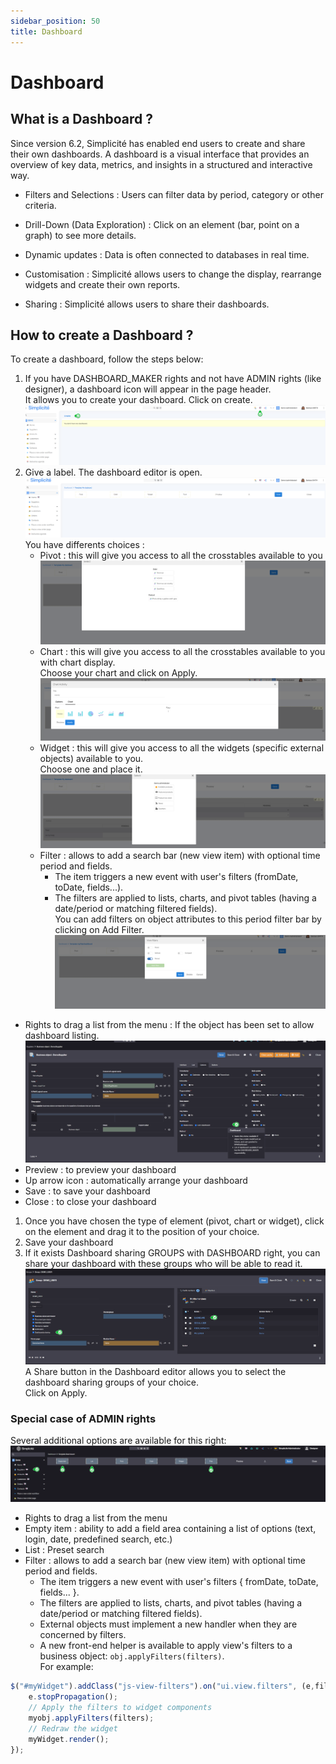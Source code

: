 ```yaml
---
sidebar_position: 50
title: Dashboard
---
```


# Dashboard 

## What is a Dashboard ?

Since version 6.2, Simplicité has enabled end users to create and share their own dashboards.
A dashboard is a visual interface that provides an overview of key data, metrics, and insights in a structured and interactive way.  

- Filters and Selections : Users can filter data by period, category or other criteria.
- Drill-Down (Data Exploration) : Click on an element (bar, point on a graph) to see more details.

- Dynamic updates : Data is often connected to databases in real time.

- Customisation : Simplicité allows users to change the display, rearrange widgets and create their own reports.

- Sharing : Simplicité allows users to share their dashboards.   


## How to create a Dashboard ?

To create a dashboard, follow the steps below:  
1. If you have DASHBOARD_MAKER rights and not have ADMIN rights (like designer), a dashboard icon will appear in the page header.  
It allows you to create your dashboard. Click on create.  
![](img/dashboard/dashboard1.png)
2. Give a label. The dashboard editor is open.  
![](img/dashboard/dashboard2.png)  
You have differents choices :  
   - Pivot : this will give you access to all the crosstables available to you  
    ![](img/dashboard/dashboard3.png)
   - Chart : this will give you access to all the crosstables available to you with chart display.  
     Choose your chart and click on Apply.   
   ![](img/dashboard/dashboard4.png)
   - Widget : this will give you access to all the widgets (specific external objects) available to you.    
     Choose one and place it.   
   ![](img/dashboard/dashboard5.png)
   - Filter : allows to add a search bar (new view item) with optional time period and fields.
      - The item triggers a new event with user's filters (fromDate, toDate, fields...).  
      - The filters are applied to lists, charts, and pivot tables (having a date/period or matching filtered fields).  
        You can add filters on object attributes to this period filter bar by clicking on Add Filter.       
    ![](img/dashboard/dashboard8.png)  
  - Rights to drag a list from the menu : If the object has been set to allow dashboard listing.       
    ![](img/dashboard/dashboard9.png)  
   - Preview : to preview your dashboard  
   - Up arrow icon : automatically arrange your dashboard  
   - Save : to save your dashboard  
   - Close : to close your dashboard   
1. Once you have chosen the type of element (pivot, chart or widget), click on the element and drag it to the position of your choice.  
2. Save your dashboard
3. If it exists Dashboard sharing GROUPS with DASHBOARD right, you can share your dashboard with these groups who will be able to read it.     
 ![](img/dashboard/dashboard7.png)   
A Share button in the Dashboard editor allows you to select the dashboard sharing groups of your choice.   
Click on Apply.  

### Special case of ADMIN rights  
Several additional options are available for this right:  
![](img/dashboard/dashboard6.png) 
- Rights to drag a list from the menu
- Empty item : ability to add a field area containing a list of options (text, login, date, predefined search, etc.)  
- List : Preset search
- Filter : allows to add a search bar (new view item) with optional time period and fields.
    - The item triggers a new event with user's filters { fromDate, toDate, fields... }.  
    - The filters are applied to lists, charts, and pivot tables (having a date/period or matching filtered fields).  
    - External objects must implement a new handler when they are concerned by filters.  
    - A new front-end helper is available to apply view's filters to a business object: `obj.applyFilters(filters)`.    
For example:
```javascript
$("#myWidget").addClass("js-view-filters").on("ui.view.filters", (e,filters) => {
	e.stopPropagation();
	// Apply the filters to widget components
	myobj.applyFilters(filters);
	// Redraw the widget
	myWidget.render();
});
```

